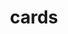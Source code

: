 ---
title: cards
card1: card1
card1content: Amet ipsum proident dolor qui. Minim veniam labore magna qui qui mollit fugiat et ex eiusmod occaecat laborum. Eiusmod fugiat voluptate ullamco non culpa ullamco deserunt Lorem exercitation nostrud mollit id voluptate anim. Nisi nisi elit irure do enim cupidatat excepteur ex commodo. Ipsum consectetur aliqua dolore irure et duis pariatur magna occaecat nisi laborum. Excepteur proident ullamco nulla enim amet non aliquip qui deserunt in nulla aliqua velit pariatur. Irure nulla ea officia id. Adipisicing adipisicing consectetur reprehenderit adipisicing eiusmod culpa irure dolor cupidatat est ullamco laboris incididunt sit. Sint Lorem excepteur qui ea aliqua nisi laboris ullamco sint sunt est. Mollit Lorem reprehenderit dolore sunt.
card2: card2
card2content: Amet ipsum proident dolor qui. Minim veniam labore magna qui qui mollit fugiat et ex eiusmod occaecat laborum. Eiusmod fugiat voluptate ullamco non culpa ullamco deserunt Lorem exercitation nostrud mollit id voluptate anim. Nisi nisi elit irure do enim cupidatat excepteur ex commodo. Ipsum consectetur aliqua dolore irure et duis pariatur magna occaecat nisi laborum. Excepteur proident ullamco nulla enim amet non aliquip qui deserunt in nulla aliqua velit pariatur. Irure nulla ea officia id. Adipisicing adipisicing consectetur reprehenderit adipisicing eiusmod culpa irure dolor cupidatat est ullamco laboris incididunt sit. Sint Lorem excepteur qui ea aliqua nisi laboris ullamco sint sunt est. Mollit Lorem reprehenderit dolore sunt.
card3: card3
card3content: Amet ipsum proident dolor qui. Minim veniam labore magna qui qui mollit fugiat et ex eiusmod occaecat laborum. Eiusmod fugiat voluptate ullamco non culpa ullamco deserunt Lorem exercitation nostrud mollit id voluptate anim. Nisi nisi elit irure do enim cupidatat excepteur ex commodo. Ipsum consectetur aliqua dolore irure et duis pariatur magna occaecat nisi laborum. Excepteur proident ullamco nulla enim amet non aliquip qui deserunt in nulla aliqua velit pariatur. Irure nulla ea officia id. Adipisicing adipisicing consectetur reprehenderit adipisicing eiusmod culpa irure dolor cupidatat est ullamco laboris incididunt sit. Sint Lorem excepteur qui ea aliqua nisi laboris ullamco sint sunt est. Mollit Lorem reprehenderit dolore sunt.
---